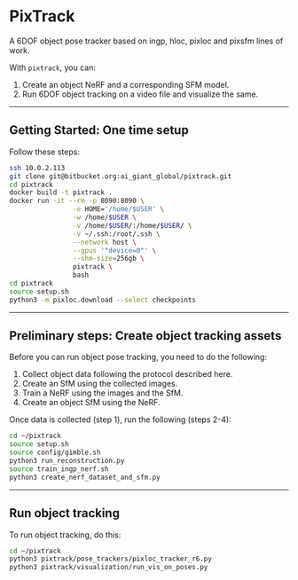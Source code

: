 # PixTrack
A 6DOF object pose tracker based on ingp, hloc, pixloc and pixsfm lines of work.

With `pixtrack`, you can:

1. Create an object NeRF and a corresponding SFM model.
2. Run 6DOF object tracking on a video file and visualize the same.

---

## Getting Started: One time setup

Follow these steps:

```bash
ssh 10.0.2.113
git clone git@bitbucket.org:ai_giant_global/pixtrack.git
cd pixtrack
docker build -t pixtrack .
docker run -it --rm -p 8090:8090 \
				-e HOME='/home/$USER' \
				-w /home/$USER \
				-v /home/$USER/:/home/$USER/ \
				-v ~/.ssh:/root/.ssh \
				--network host \
				--gpus '"device=0"' \
				--shm-size=256gb \
				pixtrack \
				bash
cd pixtrack
source setup.sh
python3 -m pixloc.download --select checkpoints
```

---

## Preliminary steps: Create object tracking assets

Before you can run object pose tracking, you need to do the following:

1. Collect object data following the protocol described here.
2. Create an SfM using the collected images.
3. Train a NeRF using the images and the SfM.
4. Create an object SfM using the NeRF.

Once data is collected (step 1), run the following (steps 2-4):
```bash
cd ~/pixtrack
source setup.sh
source config/gimble.sh
python3 run_reconstruction.py 
source train_ingp_nerf.sh 
python3 create_nerf_dataset_and_sfm.py
```

---

## Run object tracking
To run object tracking, do this:

```bash
cd ~/pixtrack
python3 pixtrack/pose_trackers/pixloc_tracker_r6.py
python3 pixtrack/visualization/run_vis_on_poses.py
```
